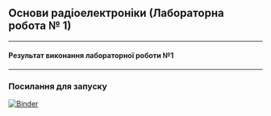 ## Основи радіоелектроніки (Лабораторна робота № 1) 
---
#### Результат виконання лабораторної роботи №1
---
### Посилання для запуску
[![Binder](https://mybinder.org/badge_logo.svg)](https://mybinder.org/v2/gh/vim4all/Lectures_Basics_of_radio_electronics_in_Ukrainian/HEAD)
